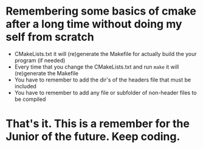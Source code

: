 # Remembering some basics of cmake after a long time without doing my self from scratch

- CMakeLists.txt it will (re)generate the Makefile for actually build the your program (if needed)
- Every time that you change the CMakeLists.txt and run `make` it will (re)generate the Makefile
- You have to remember to add the dir's of the headers file that must be included
- You have to remember to add any file or subfolder of non-header files to be compiled

# That's it. This is a remember for the Junior of the future. Keep coding.
